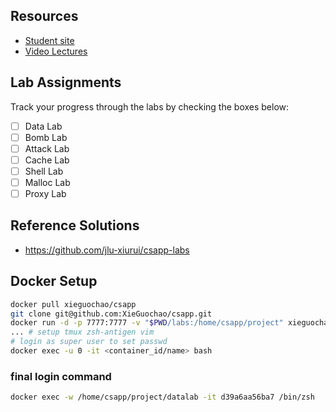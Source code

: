 ## Resources

- [Student site](http://csapp.cs.cmu.edu/3e/students.html)
- [Video Lectures](https://scs.hosted.panopto.com/Panopto/Pages/Sessions/List.aspx#folderID=%22b96d90ae-9871-4fae-91e2-b1627b43e25e%22)

## Lab Assignments

Track your progress through the labs by checking the boxes below:
- [ ] Data Lab
- [ ] Bomb Lab
- [ ] Attack Lab
- [ ] Cache Lab
- [ ] Shell Lab
- [ ] Malloc Lab
- [ ] Proxy Lab

## Reference Solutions

- https://github.com/jlu-xiurui/csapp-labs

## Docker Setup

```bash
docker pull xieguochao/csapp
git clone git@github.com:XieGuochao/csapp.git
docker run -d -p 7777:7777 -v "$PWD/labs:/home/csapp/project" xieguochao/csapp
... # setup tmux zsh-antigen vim
# login as super user to set passwd
docker exec -u 0 -it <container_id/name> bash
```

### final login command

```bash
docker exec -w /home/csapp/project/datalab -it d39a6aa56ba7 /bin/zsh
```
